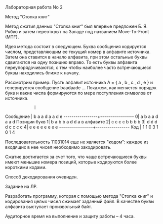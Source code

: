 Лабораторная работа No 2

Метод "Стопка книг"

Метод сжатия данных "Стопка книг" был впервые предложен Б. Я. Рябко и затем
переоткрыт на Западе под названием Move-To-Front (MTF).

Идея метода состоит в следующем. Буква сообщения кодируется числом,
представляющим ее текущий номер в алфавите источника. Затем она ставится в начало
алфавита, при этом остальные буквы сдвигаются на одну позицию вправо. То есть буквы
алфавита переупорядочиваются, с тем чтобы наиболее часто встречающиеся буквы
находились ближе к началу.

Рассмотрим пример. Пусть алфавит источника A = { a , b , c , d , e } и генерируется
сообщение baadaade ... Покажем, как меняется порядок букв и какие числа формируются
по мере поступления символов от источника.

                 |
Сообщение        | b a a d a a d e
-----------------+-----------------
                0| a b a a d a a d
Позиции букв    1| b a b b a d d a
в алфавите      2| c c c c b b b b
                3| d d d d c c c c
                4| e e e e e e e e
-----------------+-----------------
Код              | 1 1 0 3 1 0 1 4

Последовательность 11031014 еще не является "кодом": каждое из входящих в нее
чисел необходимо закодировать.

Сжатие достигается за счет того, что чаще встречающиеся буквы имеют меньшие
номера позиций, которые кодируются более короткими кодами.

Способ декодирования очевиден.

Задание на ЛР.

Разработать программу, которая с помощью метода "Стопка книг"
и кодирования целых чисел сжимает заданный файл. В качестве буквы алфавита
выступает произвольный байт.

Аудиторное время на выполнение и защиту работы – 4 часа.
